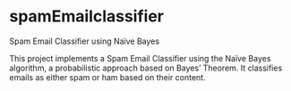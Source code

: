 # spamEmailclassifier
Spam Email Classifier using Naïve Bayes

This project implements a Spam Email Classifier using the Naïve Bayes algorithm, a probabilistic approach based on Bayes’ Theorem. It classifies emails as either spam or ham based on their content.
